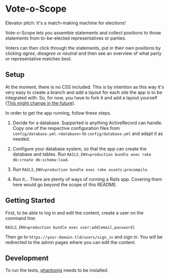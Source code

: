 # Vote-o-Scope

Elevator pitch: It's a match-making machine for elections!

Vote-o-Scope lets you assemble statements and collect positions to those
statements from to-be-elected representatives or parties.

Voters can then click through the statements, put in their own positions
by clicking *agree*, *disagree* or *neutral* and then see an overview
of what party or representative matches best.


## Setup

At the moment, there is no CSS included. This is by intention as this
way it's very easy to create a branch and add a layout for each site
the app is to be integrated with. So, for now, you have to fork it and
add a layout yourself
([This might change in the future](https://github.com/tsujigiri/vote-o-scope/issues/3)).

In order to get the app running, follow these steps.

1. Decide for a database. Supported is anything ActiveRecord can handle.
   Copy one of the respective configuration files from
   `config/database.yml.<database>` to `config/database.yml` and adapt
   it as needed.

2. Configure your database system, so that the app can create the
   database and tables. Run
   `RAILS_ENV=production bundle exec rake db:create db:schema:load`.

3. Run `RAILS_ENV=production bundle exec rake assets:precompile`.

4. Run it... There are plenty of ways of running a Rails app. Covering
   them here would go beyond the scope of this README.


## Getting Started

First, to be able to log in and edit the content, create a user on the
command line:

```
RAILS_ENV=production bundle exec user:add[email,password]
```

Then go to `https://your-domain.tld/users/sign_in` and sign in. You will
be redirected to the admin pages where you can edit the content.

## Development

To run the tests, [phantomjs](http://phantomjs.org/) needs to be installed.

